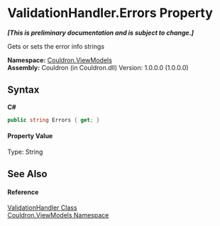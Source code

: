 # ValidationHandler.Errors Property 
 _**\[This is preliminary documentation and is subject to change.\]**_

Gets or sets the error info strings

**Namespace:**&nbsp;<a href="N_Couldron_ViewModels">Couldron.ViewModels</a><br />**Assembly:**&nbsp;Couldron (in Couldron.dll) Version: 1.0.0.0 (1.0.0.0)

## Syntax

**C#**<br />
``` C#
public string Errors { get; }
```


#### Property Value
Type: String

## See Also


#### Reference
<a href="T_Couldron_ViewModels_ValidationHandler">ValidationHandler Class</a><br /><a href="N_Couldron_ViewModels">Couldron.ViewModels Namespace</a><br />